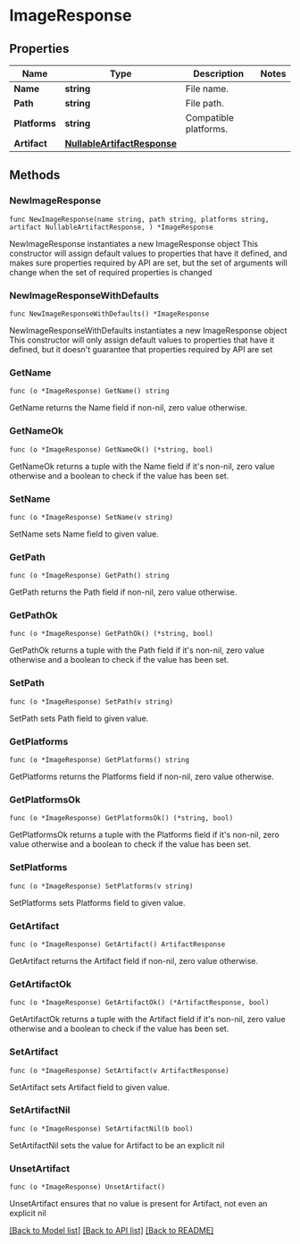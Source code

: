 # ImageResponse

## Properties

Name | Type | Description | Notes
------------ | ------------- | ------------- | -------------
**Name** | **string** | File name. | 
**Path** | **string** | File path. | 
**Platforms** | **string** | Compatible platforms. | 
**Artifact** | [**NullableArtifactResponse**](ArtifactResponse.md) |  | 

## Methods

### NewImageResponse

`func NewImageResponse(name string, path string, platforms string, artifact NullableArtifactResponse, ) *ImageResponse`

NewImageResponse instantiates a new ImageResponse object
This constructor will assign default values to properties that have it defined,
and makes sure properties required by API are set, but the set of arguments
will change when the set of required properties is changed

### NewImageResponseWithDefaults

`func NewImageResponseWithDefaults() *ImageResponse`

NewImageResponseWithDefaults instantiates a new ImageResponse object
This constructor will only assign default values to properties that have it defined,
but it doesn't guarantee that properties required by API are set

### GetName

`func (o *ImageResponse) GetName() string`

GetName returns the Name field if non-nil, zero value otherwise.

### GetNameOk

`func (o *ImageResponse) GetNameOk() (*string, bool)`

GetNameOk returns a tuple with the Name field if it's non-nil, zero value otherwise
and a boolean to check if the value has been set.

### SetName

`func (o *ImageResponse) SetName(v string)`

SetName sets Name field to given value.


### GetPath

`func (o *ImageResponse) GetPath() string`

GetPath returns the Path field if non-nil, zero value otherwise.

### GetPathOk

`func (o *ImageResponse) GetPathOk() (*string, bool)`

GetPathOk returns a tuple with the Path field if it's non-nil, zero value otherwise
and a boolean to check if the value has been set.

### SetPath

`func (o *ImageResponse) SetPath(v string)`

SetPath sets Path field to given value.


### GetPlatforms

`func (o *ImageResponse) GetPlatforms() string`

GetPlatforms returns the Platforms field if non-nil, zero value otherwise.

### GetPlatformsOk

`func (o *ImageResponse) GetPlatformsOk() (*string, bool)`

GetPlatformsOk returns a tuple with the Platforms field if it's non-nil, zero value otherwise
and a boolean to check if the value has been set.

### SetPlatforms

`func (o *ImageResponse) SetPlatforms(v string)`

SetPlatforms sets Platforms field to given value.


### GetArtifact

`func (o *ImageResponse) GetArtifact() ArtifactResponse`

GetArtifact returns the Artifact field if non-nil, zero value otherwise.

### GetArtifactOk

`func (o *ImageResponse) GetArtifactOk() (*ArtifactResponse, bool)`

GetArtifactOk returns a tuple with the Artifact field if it's non-nil, zero value otherwise
and a boolean to check if the value has been set.

### SetArtifact

`func (o *ImageResponse) SetArtifact(v ArtifactResponse)`

SetArtifact sets Artifact field to given value.


### SetArtifactNil

`func (o *ImageResponse) SetArtifactNil(b bool)`

 SetArtifactNil sets the value for Artifact to be an explicit nil

### UnsetArtifact
`func (o *ImageResponse) UnsetArtifact()`

UnsetArtifact ensures that no value is present for Artifact, not even an explicit nil

[[Back to Model list]](../README.md#documentation-for-models) [[Back to API list]](../README.md#documentation-for-api-endpoints) [[Back to README]](../README.md)


